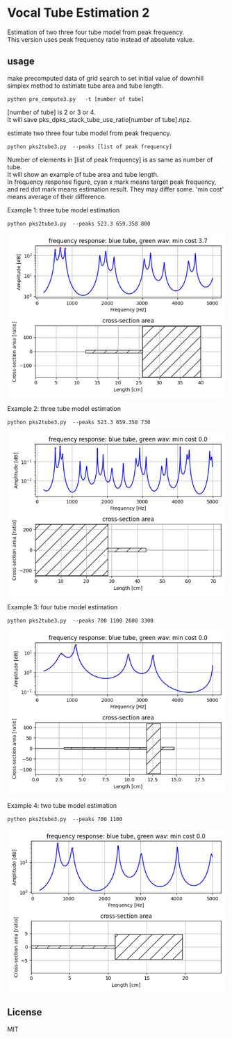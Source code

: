 # Vocal Tube Estimation 2   

Estimation of two three four tube model from peak frequency.  
This version uses peak frequency ratio instead of absolute value.  


## usage   

make precomputed data of grid search to set initial value of downhill simplex method to estimate tube area and tube length.    
```
python pre_compute3.py   -t [number of tube]
```
[number of tube] is 2 or 3 or 4.  
It will save pks_dpks_stack_tube_use_ratio[number of tube].npz.  


estimate two three four tube model from peak frequency.  
```
python pks2tube3.py  --peaks [list of peak frequency]
```
Number of elements in  [list of peak frequency] is as same as number of tube.  
It will show an example of tube area and tube length.  
In frequency response figure, cyan x mark means target peak frequency, and red dot mark means estimation result. They may differ some.  'min cost' means average of their difference.   

Example 1: three tube model estimation  
```
python pks2tube3.py  --peaks 523.3 659.358 800
```
 ![figure1](docs/figure_800.png)   

Example 2: three tube model estimation  
```
python pks2tube3.py  --peaks 523.3 659.358 730
```
 ![figure2](docs/figure_730.png)   

Example 3: four tube model estimation  
```
python pks2tube3.py  --peaks 700 1100 2600 3300
```
 ![figure3](docs/figure_700-4tube.png)   

Example 4: two tube model estimation  
```
python pks2tube3.py  --peaks 700 1100
```
 ![figure4](docs/figure_700-2tube.png)   


## License    
MIT  



